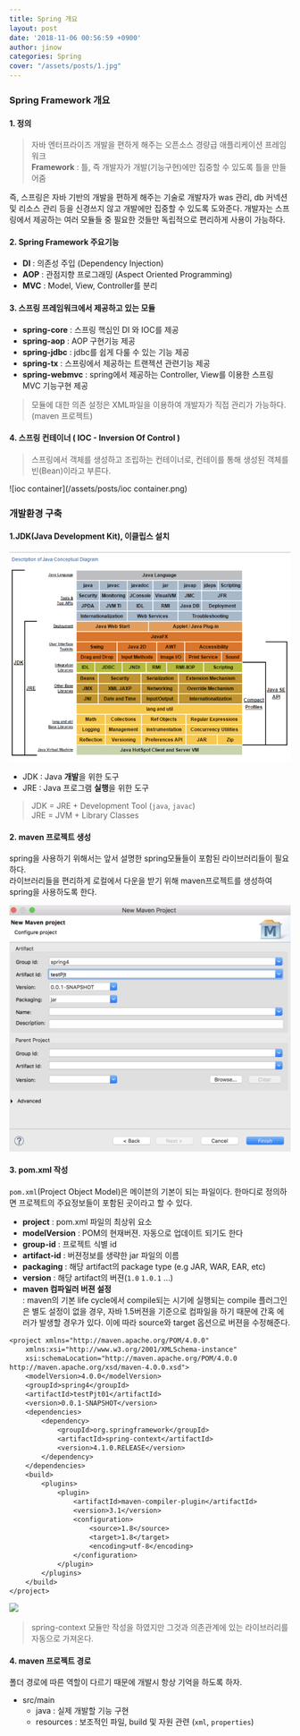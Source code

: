 ```yaml
---
title: Spring 개요
layout: post
date: '2018-11-06 00:56:59 +0900'
author: jinow
categories: Spring
cover: "/assets/posts/1.jpg"
---
```


### Spring Framework 개요

#### 1. 정의
> 자바 엔터프라이즈 개발을 편하게 해주는 오픈소스 경량급 애플리케이션 프레임워크  
**Framework** : 틀, 즉 개발자가 개발(기능구현)에만 집중할 수 있도록 틀을 만들어줌  

즉, 스프링은 자바 기반의 개발을 편하게 해주는 기술로 개발자가 was 관리, db 커넥션 및 리소스 관리 등을 신경쓰지 않고 개발에만 집중할 수 있도록 도와준다. 개발자는 스프링에서 제공하는 여러 모듈들 중 필요한 것들만 독립적으로 편리하게 사용이 가능하다.
#### 2. Spring Framework 주요기능
  - **DI** : 의존성 주입 (Dependency Injection)     
  - **AOP** : 관점지향 프로그래밍 (Aspect Oriented Programming)   
  - **MVC** : Model, View, Controller를 분리  

#### 3. 스프링 프레임워크에서 제공하고 있는 모듈
* **spring-core** : 스프링 핵심인 DI 와 IOC를 제공
* **spring-aop** : AOP 구현기능 제공
* **spring-jdbc** : jdbc를 쉽게 다룰 수 있는 기능 제공
* **spring-tx** : 스프링에서 제공하는 트랜젝션 관련기능 제공
* **spring-webmvc** : spring에서 제공하는 Controller, View를 이용한 스프링 MVC 기능구현 제공
> 모듈에 대한 의존 설정은 XML파일을 이용하여 개발자가 직접 관리가 가능하다. (maven 프로젝트)  

#### 4. 스프링 컨테이너 ( IOC - Inversion Of Control )
> 스프링에서 객체를 생성하고 조립하는 컨테이너로, 컨테이를 통해 생성된 객체를 빈(Bean)이라고 부른다.  

![ioc container](/assets/posts/ioc container.png)  


### 개발환경 구축
#### 1.JDK(Java Development Kit), 이클립스 설치   
![jdk](/assets/posts/jdk구조.png)  
 * JDK : Java **개발**을 위한 도구  
 * JRE : Java 프로그램 **실행**을 위한 도구  

 >JDK = JRE + Development Tool (```java```, ```javac```)  
 >JRE = JVM + Library Classes  


#### 2. maven 프로젝트 생성  
spring을 사용하기 위해서는 앞서 설명한 spring모듈들이 포함된 라이브러리들이 필요하다.  
라이브러리들을 편리하게 로컬에서 다운을 받기 위해 maven프로젝트를 생성하여 spring을 사용하도록 한다.

![maven](/assets/posts/maven생성.png)

#### 3. pom.xml 작성    
```pom.xml```(Project Object Model)은 메이븐의 기본이 되는 파일이다. 한마디로 정의하면 프로젝트의 주요정보들이 포함된 곳이라고 할 수 있다.

* **project** : pom.xml 파일의 최상위 요소
* **modelVersion** : POM의 현재버젼. 자동으로 업데이트 되기도 한다
* **group-id** : 프로젝트 식별 id
* **artifact-id** : 버젼정보를 생략한 jar 파일의 이름
* **packaging** : 해당 artifact의 package type (e.g JAR, WAR, EAR, etc)
* **version** : 해당 artifact의 버젼(```1.0``` ```1.0.1``` ...)  
* **maven 컴파일러 버젼 설정**  
 : maven의 기본 life cycle에서 compile되는 시기에 실행되는 compile 플러그인은 별도 설정이 없을 경우, 자바 1.5버젼을 기준으로 컴파일을 하기 때문에 간혹 에러가 발생할 경우가 있다. 이에 따라 source와 target 옵션으로 버젼을 수정해준다.  

```
<project xmlns="http://maven.apache.org/POM/4.0.0"
	xmlns:xsi="http://www.w3.org/2001/XMLSchema-instance"
	xsi:schemaLocation="http://maven.apache.org/POM/4.0.0 http://maven.apache.org/xsd/maven-4.0.0.xsd">
	<modelVersion>4.0.0</modelVersion>
	<groupId>spring4</groupId>
	<artifactId>testPjt01</artifactId>
	<version>0.0.1-SNAPSHOT</version>
	<dependencies>
		<dependency>
			<groupId>org.springframework</groupId>
			<artifactId>spring-context</artifactId>
			<version>4.1.0.RELEASE</version>
		</dependency>
	</dependencies>
	<build>
		<plugins>
			<plugin>
				<artifactId>maven-compiler-plugin</artifactId>
				<version>3.1</version>
				<configuration>
					<source>1.8</source>
					<target>1.8</target>
					<encoding>utf-8</encoding>
				</configuration>
			</plugin>
		</plugins>
	</build>
</project>
```
![](/assets/posts/maven로컬경로.png)

> spring-context 모듈만 작성을 하였지만 그것과 의존관계에 있는 라이브러리를 자동으로 가져온다.

#### 4. maven 프로젝트 경로  
폴더 경로에 따른 역할이 다르기 때문에 개발시 항상 기억을 하도록 하자.
  * src/main
    - java : 실제 개발할 기능 구현
    - resources : 보조적인 파일, build 및 자원 관련 (```xml```, ```properties```)
